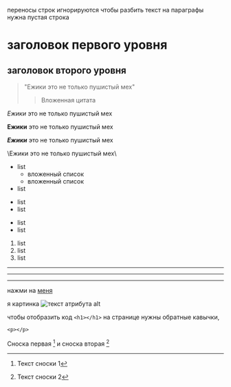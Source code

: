 <!--* Работа с текстом: -->
переносы строк игнорируются
чтобы разбить текст на параграфы нужна пустая строка

<!--* <h1></h1> -->
# заголовок первого уровня

<!--* <h2></h2> -->
## заголовок второго уровня

<!--* <blockquote></blockquote> -->
> "Ежики это не только пушистый мех"
>> Вложенная цитата

<!--* курсив -->
*Ежики* это не только пушистый мех

<!--* жирный -->
**Ежики** это не только пушистый мех

<!--* курсив и жирный -->
***Ежики*** это не только пушистый мех

<!--* экранирование текста -->
\Ежики это не только пушистый мех\

<!--* ul -->
* list
  * вложенный список
  * вложенный список
* list
+ list
+ list
- list
- list

<!--* li -->
1. list
2. list
3. list

<!--* разделитель (- * _ на отдельной строчке) -->
---
***
___

<!--* ссылка -->
нажми на [меня](www.yandex.ru)

<!--* изображение -->
я картинка ![текст атрибута alt](www.cats/5986265.ru)

<!--* отображение части кода (code) -->
чтобы отобразить код `<h1></h1>` на странице нужны обратные кавычки,
<!--* для фрагмента в несколько строк -->
```
<p></p>
```

<!--* сноска -->
Сноска первая [^1] и сноска вторая [^2]
[^1]: Текст сноски 1
[^2]: Текст сноски 2

<!--* таблица -->


